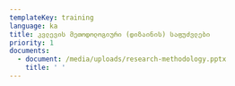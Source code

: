 ```yaml
---
templateKey: training
language: ka
title: კვლევის მეთოდოლოგიური (დიზაინის) საფუძვლები
priority: 1
documents:
  - document: /media/uploads/research-methodology.pptx
    title: ' '
---
```


